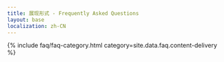```yaml
---
title: 展现形式 - Frequently Asked Questions
layout: base
localization: zh-CN
---
```


{% include faq/faq-category.html
    category=site.data.faq.content-delivery
%}